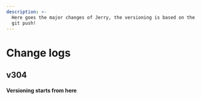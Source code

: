 ```yaml
---
description: >-
  Here goes the major changes of Jerry, the versioning is based on the current
  git push!
---
```


# Change logs

## v304

#### Versioning starts from here



